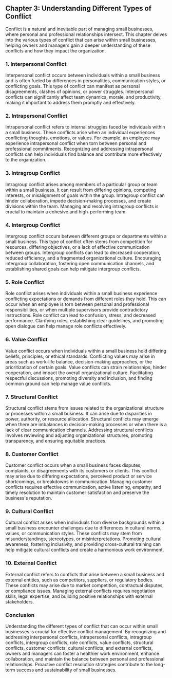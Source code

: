 Chapter 3: Understanding Different Types of Conflict
----------------------------------------------------

Conflict is a natural and inevitable part of managing small businesses, where personal and professional relationships intersect. This chapter delves into the various types of conflict that can arise within small businesses, helping owners and managers gain a deeper understanding of these conflicts and how they impact the organization.

### **1. Interpersonal Conflict**

Interpersonal conflict occurs between individuals within a small business and is often fueled by differences in personalities, communication styles, or conflicting goals. This type of conflict can manifest as personal disagreements, clashes of opinions, or power struggles. Interpersonal conflicts can significantly affect team dynamics, morale, and productivity, making it important to address them promptly and effectively.

### **2. Intrapersonal Conflict**

Intrapersonal conflict refers to internal struggles faced by individuals within a small business. These conflicts arise when an individual experiences conflicting thoughts, emotions, or values. For example, an employee may experience intrapersonal conflict when torn between personal and professional commitments. Recognizing and addressing intrapersonal conflicts can help individuals find balance and contribute more effectively to the organization.

### **3. Intragroup Conflict**

Intragroup conflict arises among members of a particular group or team within a small business. It can result from differing opinions, competing interests, or misalignment of goals within the group. Intragroup conflict can hinder collaboration, impede decision-making processes, and create divisions within the team. Managing and resolving intragroup conflicts is crucial to maintain a cohesive and high-performing team.

### **4. Intergroup Conflict**

Intergroup conflict occurs between different groups or departments within a small business. This type of conflict often stems from competition for resources, differing objectives, or a lack of effective communication between groups. Intergroup conflicts can lead to decreased cooperation, reduced efficiency, and a fragmented organizational culture. Encouraging intergroup collaboration, fostering open communication channels, and establishing shared goals can help mitigate intergroup conflicts.

### **5. Role Conflict**

Role conflict arises when individuals within a small business experience conflicting expectations or demands from different roles they hold. This can occur when an employee is torn between personal and professional responsibilities, or when multiple supervisors provide contradictory instructions. Role conflict can lead to confusion, stress, and decreased performance. Clarifying roles, establishing clear guidelines, and promoting open dialogue can help manage role conflicts effectively.

### **6. Value Conflict**

Value conflict occurs when individuals within a small business hold differing beliefs, principles, or ethical standards. Conflicting values may arise in areas such as work-life balance, decision-making approaches, or the prioritization of certain goals. Value conflicts can strain relationships, hinder cooperation, and impact the overall organizational culture. Facilitating respectful discussions, promoting diversity and inclusion, and finding common ground can help manage value conflicts.

### **7. Structural Conflict**

Structural conflict stems from issues related to the organizational structure or processes within a small business. It can arise due to disparities in power, authority, or resource allocation. Structural conflicts may emerge when there are imbalances in decision-making processes or when there is a lack of clear communication channels. Addressing structural conflicts involves reviewing and adjusting organizational structures, promoting transparency, and ensuring equitable practices.

### **8. Customer Conflict**

Customer conflict occurs when a small business faces disputes, complaints, or disagreements with its customers or clients. This conflict may arise due to differing expectations, perceived product or service shortcomings, or breakdowns in communication. Managing customer conflicts requires effective communication, active listening, empathy, and timely resolution to maintain customer satisfaction and preserve the business's reputation.

### **9. Cultural Conflict**

Cultural conflict arises when individuals from diverse backgrounds within a small business encounter challenges due to differences in cultural norms, values, or communication styles. These conflicts may stem from misunderstandings, stereotypes, or misinterpretations. Promoting cultural awareness, fostering inclusivity, and providing cross-cultural training can help mitigate cultural conflicts and create a harmonious work environment.

### **10. External Conflict**

External conflict refers to conflicts that arise between a small business and external entities, such as competitors, suppliers, or regulatory bodies. These conflicts may arise due to market competition, contractual disputes, or compliance issues. Managing external conflicts requires negotiation skills, legal expertise, and building positive relationships with external stakeholders.

### **Conclusion**

Understanding the different types of conflict that can occur within small businesses is crucial for effective conflict management. By recognizing and addressing interpersonal conflicts, intrapersonal conflicts, intragroup conflicts, intergroup conflicts, role conflicts, value conflicts, structural conflicts, customer conflicts, cultural conflicts, and external conflicts, owners and managers can foster a healthier work environment, enhance collaboration, and maintain the balance between personal and professional relationships. Proactive conflict resolution strategies contribute to the long-term success and sustainability of small businesses.
